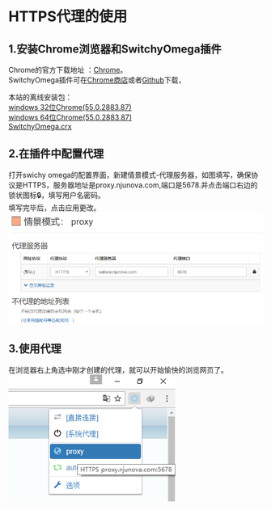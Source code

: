 # HTTPS代理的使用
## 1.安装Chrome浏览器和SwitchyOmega插件
Chrome的官方下载地址 ：[Chrome](https://www.google.com/intl/en/chrome/browser/desktop/index.html?standalone=1)。  
SwitchyOmega插件可在[Chrome商店](https://chrome.google.com/webstore/detail/proxy-switchyomega/padekgcemlokbadohgkifijomclgjgif?hl=en)或者[Github](https://github.com/FelisCatus/SwitchyOmega/releases)下载，

本站的离线安装包：   
[windows 32位Chrome(55.0.2883.87)](https://proxy.njunova.com/file/ChromeStandaloneSetup.exe)   
[windows 64位Chrome(55.0.2883.87)](https://proxy.njunova.com/file/ChromeStandaloneSetup64.exe)   
[SwitchyOmega.crx](https://proxy.njunova.com/file/SwitchyOmega.crx)
## 2.在插件中配置代理
打开swichy omega的配置界面，新建情景模式-代理服务器，如图填写，确保协议是HTTPS，服务器地址是proxy.njunova.com,端口是5678.并点击端口右边的锁状图标🔒，填写用户名密码。  
填写完毕后，点击应用更改。   
![](/assets/chrome-conf.png)
## 3.使用代理
在浏览器右上角选中刚才创建的代理，就可以开始愉快的浏览网页了。  
![](/assets/use-proxy-in-chrome.png)
